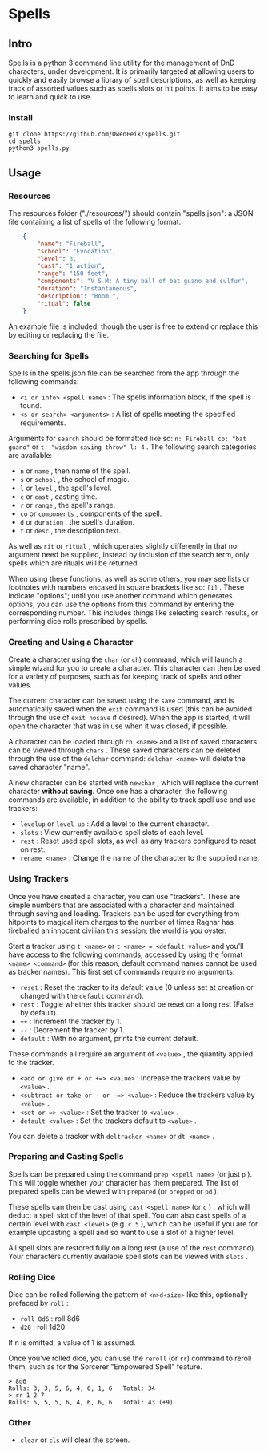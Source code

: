 # Spells

## Intro

Spells is a python 3 command line utility for the management of DnD characters, under development. It is primarily targeted at allowing users to quickly and easily browse a library of spell descriptions, as well as keeping track of assorted values such as spells slots or hit points. It aims to be easy to learn and quick to use.

### Install

```
git clone https://github.com/OwenFeik/spells.git
cd spells
python3 spells.py
```

## Usage

### Resources

The resources folder ("./resources/") should contain "spells.json": a JSON file containing a list of spells of the following format.

```json 
    {
        "name": "Fireball",
        "school": "Evocation",
        "level": 3,
        "cast": "1 action",
        "range": "150 feet",
        "components": "V S M: A tiny ball of bat guano and sulfur",
        "duration": "Instantaneous",
        "description": "Boom.",
        "ritual": false
    }
```

An example file is included, though the user is free to extend or replace this by editing or replacing the file.

### Searching for Spells

Spells in the spells.json file can be searched from the app through the following commands:

* ```<i or info> <spell name>``` : The spells information block, if the spell is found.
* ```<s or search> <arguments>``` : A list of spells meeting the specified requirements.

Arguments for ```search``` should be formatted like so: ```n: Fireball co: "bat guano"``` or ```t: "wisdom saving throw" l: 4``` . The following search categories are available:
* ```n``` or ```name``` , then name of the spell.
* ```s``` or ```school``` , the school of magic.
* ```l``` or ```level``` , the spell's level.
* ```c``` or ```cast``` , casting time.
* ```r``` or ```range``` , the spell's range.
* ```co``` or ```components``` , components of the spell.
* ```d``` or ```duration``` , the spell's duration.
* ```t``` or ```desc``` , the description text.

As well as ```rit``` or ```ritual``` , which operates slightly differently in that no argument need be supplied, instead by inclusion of the search term, only spells which are rituals will be returned.

When using these functions, as well as some others, you may see lists or footnotes with numbers encased in square brackets like so: ```[1]``` . These indicate "options"; until you use another command which generates options, you can use the options from this command by entering the corresponding number. This includes things like selecting search results, or performing dice rolls prescribed by spells.

### Creating and Using a Character

Create a character using the ```char``` (or ```ch```) command, which will launch a simple wizard for you to create a character. This character can then be used for a variety of purposes, such as for keeping track of spells and other values.

The current character can be saved using the ```save``` command, and is automatically saved when the ```exit``` command is used (this can be avoided through the use of ```exit nosave``` if desired). When the app is started, it will open the character that was in use when it was closed, if possible.

A character can be loaded through ```ch <name>``` and a list of saved characters can be viewed through ```chars``` . These saved characters can be deleted through the use of the ```delchar``` command: ```delchar <name>``` will delete the saved character "name".

A new character can be started with ```newchar``` , which will replace the current character <b>without saving</b>.
Once one has a character, the following commands are available, in addition to the ability to track spell use and use trackers:

* ```levelup``` or ```level up``` : Add a level to the current character.
* ```slots``` : View currently available spell slots of each level.
* ```rest``` : Reset used spell slots, as well as any trackers configured to reset on rest.
* ```rename <name>``` : Change the name of the character to the supplied name.

### Using Trackers

Once you have created a character, you can use "trackers". These are simple numbers that are associated with a character and maintained through saving and loading. Trackers can be used for everything from hitpoints to magical item charges to the number of times Ragnar has fireballed an innocent civilian this session; the world is you oyster.

Start a tracker using ```t <name>``` or ```t <name> = <default value>``` and you'll have access to the following commands, accessed by using the format ```<name> <command>``` (for this reason, default command names cannot be used as tracker names). This first set of commands require no arguments:

* ```reset``` : Reset the tracker to its default value (0 unless set at creation or changed with the ```default``` command).
* ```rest``` : Toggle whether this tracker should be reset on a long rest (False by default).
* ```++``` : Increment the tracker by 1.
* ```--``` : Decrement the tracker by 1.
* ```default``` : With no argument, prints the current default.

These commands all require an argument of ```<value>``` , the quantity applied to the tracker.

* ```<add or give or + or +=> <value>``` : Increase the trackers value by ```<value>``` .
* ```<subtract or take or - or -=> <value>``` : Reduce the trackers value by ```<value>``` .
* ```<set or => <value>``` : Set the tracker to ```<value>``` .
* ```default <value>``` : Set the trackers default to ```<value>``` .

You can delete a tracker with ```deltracker <name>``` or ```dt <name>``` .

### Preparing and Casting Spells

Spells can be prepared using the command ```prep <spell name>``` (or just ```p``` ). This will toggle whether your character has them prepared. The list of prepared spells can be viewed with ```prepared``` (or ```prepped``` or ```pd``` ).

These spells can then be cast using ```cast <spell name>``` (or ```c``` ) , which will deduct a spell slot of the level of that spell. You can also cast spells of a certain level with ```cast <level>``` (e.g. ```c 5``` ), which can be useful if you are for example upcasting a spell and so want to use a slot of a higher level.

All spell slots are restored fully on a long rest (a use of the ```rest``` command). Your characters currently available spell slots can be viewed with ```slots``` .

### Rolling Dice

Dice can be rolled following the pattern of ```<n>d<size>``` like this, optionally prefaced by ```roll``` : 
* ```roll 8d6``` : roll 8d6
* ```d20``` : roll 1d20

If n is omitted, a value of 1 is assumed. 

Once you've rolled dice, you can use the ```reroll``` (or ```rr```) command to reroll them, such as for the Sorcerer "Empowered Spell" feature.

```
> 8d6
Rolls: 3, 3, 5, 6, 4, 6, 1, 6   Total: 34
> rr 1 2 7
Rolls: 5, 5, 5, 6, 4, 6, 6, 6   Total: 43 (+9)
```

### Other

* ```clear``` or ```cls``` will clear the screen.
